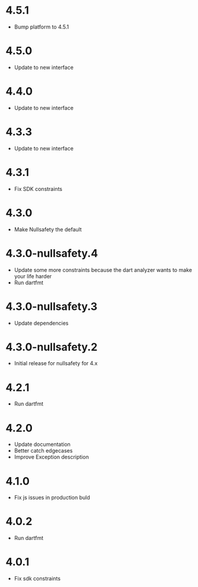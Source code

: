 # 4.5.1
- Bump platform to 4.5.1

# 4.5.0
- Update to new interface

# 4.4.0
- Update to new interface

# 4.3.3
- Update to new interface

# 4.3.1
- Fix SDK constraints

# 4.3.0
- Make Nullsafety the default

# 4.3.0-nullsafety.4

- Update some more constraints because the dart analyzer wants to make your life harder
- Run dartfmt

# 4.3.0-nullsafety.3

- Update dependencies

# 4.3.0-nullsafety.2

- Initial release for nullsafety for 4.x

# 4.2.1

- Run dartfmt

# 4.2.0

- Update documentation
- Better catch edgecases
- Improve Exception description

# 4.1.0

- Fix js issues in production buld

# 4.0.2

- Run dartfmt

# 4.0.1

- Fix sdk constraints
